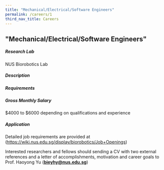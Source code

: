 ```yaml
---
title: "Mechanical/Electrical/Software Engineers"
permalink: /careers/1
third_nav_title: Careers
---
```

## "Mechanical/Electrical/Software Engineers"
##### Research Lab  
NUS Biorobotics Lab
  
##### Description  

  
##### Requirements
  
##### Gross Monthly Salary
$4000 to $6000 depending on qualifications and experience
  
##### Application  
Detailed job requirements are provided at (https://wiki.nus.edu.sg/display/biorobotics/Job+Openings)
  
Interested researchers and fellows should sending a CV with two external references and a letter of accomplishments, motivation and career goals to Prof. Haoyong Yu (**bieyhy@nus.edu.sg**)